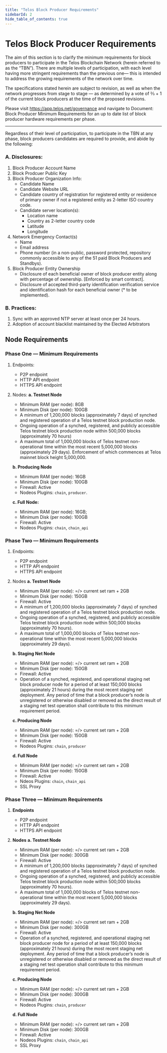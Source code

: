 ```yaml
---
title: "Telos Block Producer Requirements"
sidebarId: 2
hide_table_of_contents: true
---
```


# Telos Block Producer Requirements

The aim of this section is to clarify the minimum requirements for block producers to participate in the Telos Blockchain Network (herein referred to as the “TBN”). There are multiple levels of participation, with each level having more stringent requirements than the previous one— this is intended to address the growing requirements of the network over time.

The specifications stated herein are subject to revision, as well as when the network progresses from stage to stage — as determined by a vote of ⅔ + 1 of the current block producers at the time of the proposed revisions.

Please visit https://app.telos.net/governance and navigate to Document: Block Producer Minimum Requirements for an up to date list of block producer hardware requirements per phase.

----                                          ------           

Regardless of their level of participation, to participate in the TBN at any phase, block producers candidates are required to provide, and abide by the following:

### A. Disclosures:

1. Block Producer Account Name
2. Block Prodcuer Public Key
3. Block Producer Organization Info: 
   - Candidate Name 
   - Candidate Website URL
   - Candidate country of registration for registered entity or residence of primary owner if not a registered entity as 2-letter ISO country code.
   - Candidate server location(s):
     - Location name
     - Country as 2-letter country code
     - Latitude
     - Longitude 
4.  Network Emergency Contact(s)
    - Name
    - Email address
    - Phone number (in a non-public, password protected, repository commonly accessible to any of the 51 paid Block Producers and Standbys).
5. Block Producer Entity Ownership
   - Disclosure of each beneficial owner of block producer entity along with percentage of ownership. [Enforced by smart contract].
   - Disclosure of accepted third-party identification verification service and identification hash for each beneficial owner (* to be implemented).

### B. Practices: 
1. Sync with an approved NTP server at least once per 24 hours.
2. Adoption of account blacklist maintained by the Elected Arbitrators

## Node Requirements
### Phase One — Minimum Requirements
1. Endpoints:
   - P2P endpoint
   - HTTP API endpoint
   - HTTPS API endpoint
2. Nodes:
    **a. Testnet Node**
    - Minimum RAM (per node): 8GB
    - Minimum Disk (per node): 100GB
    - A minimum of 1,200,000 blocks (approximately 7 days) of synched and registered operation of a Telos testnet block production node.
    - Ongoing operation of a synched, registered, and publicly accessible Telos testnet block production node within 500,000 blocks (approximately 70 hours)
    - A maximum total of 1,000,000 blocks of Telos testnet non-operational time within the most recent 5,000,000 blocks (approximately 29 days). Enforcement of which commences at Telos mainnet block height 5,000,000.
   
   **b. Producing Node**
   - Minimum RAM (per node): 16GB
   - Minimum Disk (per node): 100GB
   - Firewall: Active
   - Nodeos Plugins: `chain`, `producer`.
    
    **c. Full Node:**
    - Minimum RAM (per node): 16GB;
    - Minimum Disk (per node): 100GB
    - Firewall: Active
    - Nodeos Plugins: `chain`, `chain_api`


### Phase Two — Minimum Requirements
1. Endpoints:
   - P2P endpoint
   - HTTP API endpoint
   - HTTPS API endpoint
2. Nodes
    **a. Testnet Node**
    - Minimum RAM (per node): =/> current set ram + 2GB
    - Minimum Disk (per node): 150GB
    - Firewall: Active
    - A minimum of 1,200,000 blocks (approximately 7 days) of synched and registered operation of a Telos testnet block production node.
    - Ongoing operation of a synched, registered, and publicly accessible Telos testnet block production node within 500,000 blocks (approximately 70 hours).
    - A maximum total of 1,000,000 blocks of Telos testnet non-operational time within the most recent 5,000,000 blocks (approximately 29 days).
   
   **b. Staging Net Node**
   - Minimum RAM (per node): =/> current set ram + 2GB
   - Minimum Disk (per node): 150GB
   - Firewall: Active
   - Operation of a synched, registered, and operational staging net block producer node for a period of at least 150,000 blocks (approximately 21 hours) during the most recent staging net deployment. Any period of time that a block producer’s node is unregistered or otherwise disabled or removed as the direct result of a staging net test operation shall contribute to this minimum requirement period.
    
    **c. Producing Node**
    - Minimum RAM (per node): =/> current set ram + 2GB
    - Minimum Disk (per node): 150GB
    - Firewall: Active
    - Nodeos Plugins: `chain`, `producer`
    
    **d. Full Node**
    - Minimum RAM (per node): =/> current set ram + 2GB
    - Minimum Disk (per node): 150GB
    - Firewall: Active
    - Ndeos Plugins: `chain`, `chain_api`
    - SSL Proxy


### Phase Three — Minimum Requirements

1. **Endpoints**
   - P2P endpoint
   - HTTP API endpoint
   - HTTPS API endpoint
2. **Nodes**
    **a. Testnet Node**
    - Minimum RAM (per node): =/> current set ram + 2GB
    - Minimum Disk (per node): 300GB
    - Firewall: Active
    - A minimum of 1,200,000 blocks (approximately 7 days) of synched and registered operation of a Telos testnet block production node.
    - Ongoing operation of a synched, registered, and publicly accessible Telos testnet block production node within 500,000 blocks (approximately 70 hours).
    - A maximum total of 1,000,000 blocks of Telos testnet non-operational time within the most recent 5,000,000 blocks (approximately 29 days).
    
    **b. Staging Net Node**
    - Minimum RAM (per node): =/> current set ram + 2GB
    - Minimum Disk (per node): 300GB
    - Firewall: Active
    - Operation of a synched, registered, and operational staging net block producer node for a period of at least 150,000 blocks (approximately 21 hours) during the most recent staging net deployment. Any period of time that a block producer’s node is unregistered or otherwise disabled or removed as the direct result of a staging net test operation shall contribute to this minimum requirement period.
    
    **c. Producing Node**
    - Minimum RAM (per node): =/> current set ram + 2GB
    - Minimum Disk (per node): 300GB
    - Firewall: Active
    - Nodeos Plugins: `chain`, `producer`
    
    **d. Full Node**
    - Minimum RAM (per node): =/> current set ram + 2GB
    - Minimum Disk (per node): 300GB
    - Firewall: Active
    - Nodeos Plugins: `chain`, `chain_api`
    - SSL Proxy


